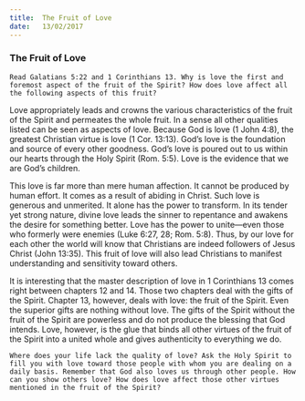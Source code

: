```yaml
---
title:  The Fruit of Love
date:   13/02/2017
---
```


### The Fruit of Love

`Read Galatians 5:22 and 1 Corinthians 13. Why is love the first and foremost aspect of the fruit of the Spirit? How does love affect all the following aspects of this fruit?`

Love appropriately leads and crowns the various characteristics of the fruit of the Spirit and permeates the whole fruit. In a sense all other qualities listed can be seen as aspects of love. Because God is love (1 John 4:8), the greatest Christian virtue is love (1 Cor. 13:13). God’s love is the foundation and source of every other goodness. God’s love is poured out to us within our hearts through the Holy Spirit (Rom. 5:5). Love is the evidence that we are God’s children. 

This love is far more than mere human affection. It cannot be produced by human effort. It comes as a result of abiding in Christ. Such love is generous and unmerited. It alone has the power to transform. In its tender yet strong nature, divine love leads the sinner to repentance and awakens the desire for something better. Love has the power to unite—even those who formerly were enemies (Luke 6:27, 28; Rom. 5:8). Thus, by our love for each other the world will know that Christians are indeed followers of Jesus Christ (John 13:35). This fruit of love will also lead Christians to manifest understanding and sensitivity toward others. 

It is interesting that the master description of love in 1 Corinthians 13 comes right between chapters 12 and 14. Those two chapters deal with the gifts of the Spirit. Chapter 13, however, deals with love: the fruit of the Spirit. Even the superior gifts are nothing without love. The gifts of the Spirit without the fruit of the Spirit are powerless and do not produce the blessing that God intends. Love, however, is the glue that binds all other virtues of the fruit of the Spirit into a united whole and gives authenticity to everything we do.

`Where does your life lack the quality of love? Ask the Holy Spirit to fill you with love toward those people with whom you are dealing on a daily basis. Remember that God also loves us through other people. How can you show others love? How does love affect those other virtues mentioned in the fruit of the Spirit?`